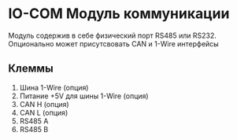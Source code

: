 # IO-COM Модуль коммуникации
Модуль содержив в себе физический порт RS485 или RS232. Опционально может присутсвовать CAN и 1-Wire интерфейсы

## Клеммы
1) Шина 1-Wire (опция)
2) Питание +5V для шины 1-Wire (опция)
3) CAN H (опция)
4) CAN L (опция)
5) RS485 A
6) RS485 B
